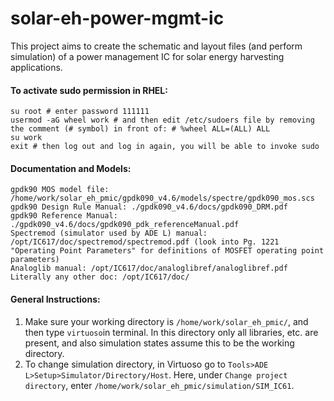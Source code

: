 # solar-eh-power-mgmt-ic
This project aims to create the schematic and layout files (and perform simulation) of a power management IC for solar energy harvesting applications.  

#### To activate sudo permission in RHEL:  
    su root # enter password 111111  
    usermod -aG wheel work # and then edit /etc/sudoers file by removing the comment (# symbol) in front of: # %wheel ALL=(ALL) ALL  
    su work  
    exit # then log out and log in again, you will be able to invoke sudo  

#### Documentation and Models:  
    gpdk90 MOS model file: /home/work/solar_eh_pmic/gpdk090_v4.6/models/spectre/gpdk090_mos.scs  
    gpdk90 Design Rule Manual: ./gpdk090_v4.6/docs/gpdk090_DRM.pdf  
    gpdk90 Reference Manual: ./gpdk090_v4.6/docs/gpdk090_pdk_referenceManual.pdf  
    Spectremod (simulator used by ADE L) manual: /opt/IC617/doc/spectremod/spectremod.pdf (look into Pg. 1221 "Operating Point Parameters" for definitions of MOSFET operating point parameters)  
    Analoglib manual: /opt/IC617/doc/analoglibref/analoglibref.pdf  
    Literally any other doc: /opt/IC617/doc/  

#### General Instructions:  
1. Make sure your working directory is `/home/work/solar_eh_pmic/`, and then type `virtuoso`in terminal. In this directory only all libraries, etc. are present, and also simulation states assume this to be the working directory.  
2. To change simulation directory, in Virtuoso go to `Tools>ADE L>Setup>Simulator/Directory/Host`. Here, under `Change project directory`, enter `/home/work/solar_eh_pmic/simulation/SIM_IC61`.  

